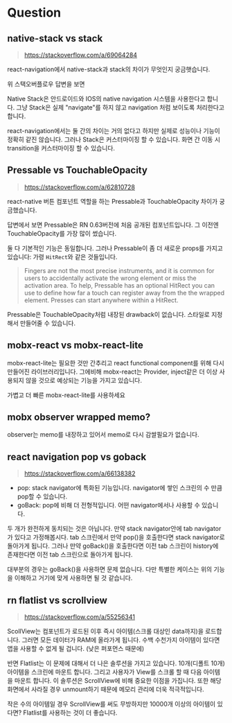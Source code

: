 # Question

## native-stack vs stack

> https://stackoverflow.com/a/69064284

react-navigation에서 native-stack과 stack의 차이가 무엇인지 궁금햇습니다.

위 스택오버플로우 답변을 보면

Native Stack은 안드로이드와 IOS의 native navigation 시스템을 사용한다고 합니다.
그냥 Stack은 실제 "navigate"를 하지 않고 navigation 처럼 보이도록 처리한다고 합니다.

react-navigation에서는 둘 간의 차이는 거의 없다고 하지만 실제로 성능이나 기능이 정확히 같진 않습니다.
그러나 Stack은 커스터마이징 할 수 있습니다. 화면 간 이동 시 transition을 커스터마이징 할 수 있습니다.

## Pressable vs TouchableOpacity

> https://stackoverflow.com/a/62810728

react-native 버튼 컴포넌트 역할을 하는 Pressable과 TouchableOpacity 차이가 궁금했습니다.

답변에서 보면 Pressable은 RN 0.63버전에 처음 공개된 컴포넌트입니다. 그 이전엔 TouchableOpacity를 가장 많이 썼습니다.

둘 다 기본적인 기능은 동일합니다.
그러나 Pressable이 좀 더 새로운 props를 가지고 있습니다:
가령 `HitRect`와 같은 것들입니다.

> Fingers are not the most precise instruments, and it is common for users to accidentally activate the wrong element or miss the activation area. To help, Pressable has an optional HitRect you can use to define how far a touch can register away from the the wrapped element. Presses can start anywhere within a HitRect.

Pressable은 TouchableOpacity처럼 내장된 drawback이 없습니다. 스타일로 지정해서 만들어줄 수 있습니다.

## mobx-react vs mobx-react-lite

mobx-react-lite는 필요한 것만 간추리고 react functional component를 위해 다시 만들어진 라이브러리입니다.
그에비해 mobx-react는 Provider, inject같은 더 이상 사용되지 않을 것으로 예상되는 기능을 가지고 있습니다.

가볍고 더 빠른 mobx-react-lite를 사용하세요

## mobx observer wrapped memo?

observer는 memo를 내장하고 있어서 memo로 다시 감쌀필요가 없습니다.

## react navigation pop vs goback

> https://stackoverflow.com/a/66138382

- pop: stack navigator에 특화된 기능입니다. navigator에 쌓인 스크린의 수 만큼 pop할 수 있습니다.
- goBack: pop에 비해 더 전형적입니다. 어떤 navigator에서나 사용할 수 있습니다.

두 개가 완전하게 동치되는 것은 아닙니다. 만약 stack navigator안에 tab navigator가 있다고 가정해봅시다. tab 스크린에서 만약 pop()을 호출한다면 stack navigator로 돌아가게 됩니다. 그러나 만약 goBack()을 호출한다면 이전 tab 스크린이 history에 존재한다면 이전 tab 스크린으로 돌아가게 됩니다.

대부분의 경우는 goBack()을 사용하면 문제 없습니다. 다만 특별한 케이스는 위의 기능을 이해하고 거기에 맞게 사용하면 될 것 같습니다.

## rn flatlist vs scrollview

> https://stackoverflow.com/a/55256341

ScollView는 컴포넌트가 로드된 이후 즉시 아이템(스크롤 대상인 data까지)을 로드합니다.
그러면 모든 데이터가 RAM에 올라가게 됩니다. 수백 수천가지 아이템이 있다면 앱을 사용할 수 없게 될 겁니다.
(낮은 퍼포먼스 때문에)

반면 Flatlist는 이 문제에 대해서 더 나은 솔루션을 가지고 있습니다. 10개(디폴트 10개) 아이템을 스크린에 마운트 합니다. 그리고 사용자가 View를 스크롤 할 때 다음 아이템을 마운트 합니다.
이 솔루션은 ScrollView에 비해 중요한 이점을 가집니다. 또한 해당 화면에서 사라질 경우 unmount하기 때문에 메모리 관리에 더욱 적극적입니다.

작은 수의 아이템일 경우 ScrollView를 써도 무방하지만 10000개 이상의 아이템이 있다면? Flatlist를 사용하는 것이 더 좋습니다.

